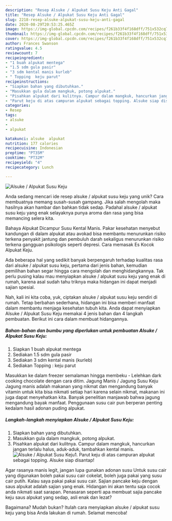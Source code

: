 ```yaml
---
description: "Resep Alsuke / Alpukat Susu Keju Anti Gagal"
title: "Resep Alsuke / Alpukat Susu Keju Anti Gagal"
slug: 2218-resep-alsuke-alpukat-susu-keju-anti-gagal
date: 2020-08-29T20:53:25.465Z
image: https://img-global.cpcdn.com/recipes/f261b33f4f168dff/751x532cq70/alsuke-alpukat-susu-keju-foto-resep-utama.jpg
thumbnail: https://img-global.cpcdn.com/recipes/f261b33f4f168dff/751x532cq70/alsuke-alpukat-susu-keju-foto-resep-utama.jpg
cover: https://img-global.cpcdn.com/recipes/f261b33f4f168dff/751x532cq70/alsuke-alpukat-susu-keju-foto-resep-utama.jpg
author: Frances Swanson
ratingvalue: 4.5
reviewcount: 7
recipeingredient:
- "1 buah alpukat mentega"
- "1.5 sdm gula pasir"
- "3 sdm kental manis kurleb"
- " Topping  keju parut"
recipeinstructions:
- "Siapkan bahan yang dibutuhkan."
- "Masukkan gula dalam mangkuk, potong alpukat."
- "Pisahkan alpukat dari kulitnya. Campur dalam mangkuk, hancurkan jangan terlalu halus, aduk-aduk, tambahkan kental manis."
- "Parut keju di atas campuran alpukat sebagai topping. Alsuke siap disantap!"
categories:
- Resep
tags:
- alsuke
- 
- alpukat

katakunci: alsuke  alpukat 
nutrition: 177 calories
recipecuisine: Indonesian
preptime: "PT35M"
cooktime: "PT32M"
recipeyield: "4"
recipecategory: Lunch

---
```



![Alsuke / Alpukat Susu Keju](https://img-global.cpcdn.com/recipes/f261b33f4f168dff/751x532cq70/alsuke-alpukat-susu-keju-foto-resep-utama.jpg)

Anda sedang mencari ide resep alsuke / alpukat susu keju yang unik? Cara membuatnya memang susah-susah gampang. Jika salah mengolah maka hasilnya akan hambar dan bahkan tidak sedap. Padahal alsuke / alpukat susu keju yang enak selayaknya punya aroma dan rasa yang bisa memancing selera kita.

Bahaya Alpukat Dicampur Susu Kental Manis. Pakar kesehatan menyebut kandungan di dalam alpukat atau avokad bisa membantu menurunkan risiko terkena penyakit jantung dan pembuluh darah sekaligus menurunkan risiko terkena gangguan psikologis seperti depresi. Cara memasak Es Kocok Alpukat Keju.

Ada beberapa hal yang sedikit banyak berpengaruh terhadap kualitas rasa dari alsuke / alpukat susu keju, pertama dari jenis bahan, kemudian pemilihan bahan segar hingga cara mengolah dan menghidangkannya. Tak perlu pusing kalau mau menyiapkan alsuke / alpukat susu keju yang enak di rumah, karena asal sudah tahu triknya maka hidangan ini dapat menjadi sajian spesial.


Nah, kali ini kita coba, yuk, ciptakan alsuke / alpukat susu keju sendiri di rumah. Tetap berbahan sederhana, hidangan ini bisa memberi manfaat dalam membantu menjaga kesehatan tubuh kita. Anda dapat menyiapkan Alsuke / Alpukat Susu Keju memakai 4 jenis bahan dan 4 langkah pembuatan. Berikut ini cara dalam membuat hidangannya.

<!--inarticleads1-->

##### Bahan-bahan dan bumbu yang diperlukan untuk pembuatan Alsuke / Alpukat Susu Keju:

1. Siapkan 1 buah alpukat mentega
1. Sediakan 1.5 sdm gula pasir
1. Sediakan 3 sdm kental manis (kurleb)
1. Sediakan  Topping : keju parut


Masukkan ke dalam freezer semalaman hingga membeku - Lelehkan dark cooking chocolate dengan cara ditim. Jagung Manis / Jagung Susu Keju Jagung manis adalah makanan yang nikmat dan mengandung banyak vitamin untuk kita bisa nikmati setiap hari karena selain nikmat, makanan ini juga dapat menyehatkan kita. Banyak penelitian manjawab bahwa jagung mengandung bayak manfaat. Penggunaan susu cair pun berperan penting kedalam hasil adonan puding alpukat. 

<!--inarticleads2-->

##### Langkah-langkah menyiapkan Alsuke / Alpukat Susu Keju:

1. Siapkan bahan yang dibutuhkan.
1. Masukkan gula dalam mangkuk, potong alpukat.
1. Pisahkan alpukat dari kulitnya. Campur dalam mangkuk, hancurkan jangan terlalu halus, aduk-aduk, tambahkan kental manis.
<img src="//assets-global.cpcdn.com/assets/icons/button_play-2c75c40dde080a61004c1f40b05d8f140eaff45d7e9e6481dc71c63d2e7c4909.png" alt="Alsuke / Alpukat Susu Keju">1. Parut keju di atas campuran alpukat sebagai topping. Alsuke siap disantap!


Agar rasanya manis legit, jangan lupa gunakan adonan susu Untuk susu cair yang digunakan boleh pakai susu cair cokelat, boleh juga pakai yang susu cair putih. Kalau saya pakai pakai susu cair. Sajian pancake keju dengan saus alpukat adalah sajian yang enak. Hidangan ini akan tentu saja cocok anda nikmati saat sarapan. Penasaran seperti apa membuat sajia pancake keju saus alpukat yang sedap, asli enak dan lezat? 

Bagaimana? Mudah bukan? Itulah cara menyiapkan alsuke / alpukat susu keju yang bisa Anda lakukan di rumah. Selamat mencoba!
